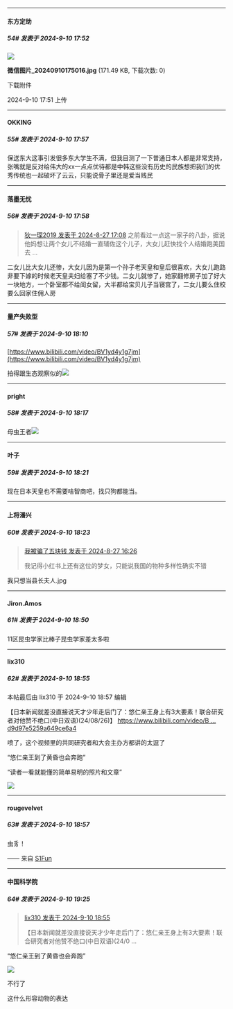 ﻿
*****

####  东方定助  
##### 54#       发表于 2024-9-10 17:52

<img src="https://img.saraba1st.com/forum/202409/10/175112yyi90vbeyikkgz9s.jpg" referrerpolicy="no-referrer">

<strong>微信图片_20240910175016.jpg</strong> (171.49 KB, 下载次数: 0)

下载附件

2024-9-10 17:51 上传


*****

####  OKKING  
##### 55#       发表于 2024-9-10 17:57

保送东大这事引发很多东大学生不满，但我目测了一下普通日本人都是非常支持，张嘴就是反对给伟大的xx一点点优待都是中韩这些没有历史的民族想把我们的优秀传统也一起破坏了云云，只能说骨子里还是爱当贱民

*****

####  落墨无忧  
##### 56#       发表于 2024-9-10 17:58

<blockquote><a href="httphttps://bbs.saraba1st.com/2b/forum.php?mod=redirect&amp;goto=findpost&amp;pid=66032113&amp;ptid=2196755" target="_blank">狄一琛2019 发表于 2024-8-27 17:08</a>
之前看过一点这一家子的八卦，据说他妈想让两个女儿不结婚一直辅佐这个儿子，大女儿赶快找个人结婚跑美国去 ...</blockquote>
二女儿比大女儿还惨，大女儿因为是第一个孙子老天皇和皇后很喜欢，大女儿跑路非要下嫁的时候老天皇夫妇给塞了不少钱。二女儿就惨了，她家翻修房子加了好大一块地方，一个卧室都不给闺女留，大半都给宝贝儿子当寝宫了，二女儿要么住校要么回家住佣人房


*****

####  量产失败型  
##### 57#       发表于 2024-9-10 18:10

[https://www.bilibili.com/video/BV1yd4y1g7jm](https://www.bilibili.com/video/BV1yd4y1g7jm)

拍得跟生态观察似的<img src="https://static.saraba1st.com/image/smiley/face2017/066.png" referrerpolicy="no-referrer">


*****

####  pright  
##### 58#       发表于 2024-9-10 18:17

母虫王者<img src="https://static.saraba1st.com/image/smiley/face2017/009.gif" referrerpolicy="no-referrer">

*****

####  叶子  
##### 59#       发表于 2024-9-10 18:21

现在日本天皇也不需要啥智商吧，找只狗都能当。


*****

####  上将潘兴  
##### 60#       发表于 2024-9-10 18:23

<blockquote><a href="httphttps://bbs.saraba1st.com/2b/forum.php?mod=redirect&amp;goto=findpost&amp;pid=66031526&amp;ptid=2196755" target="_blank">我被骗了五块钱 发表于 2024-8-27 16:26</a>

我记得小红书上还有这位的梦女，只能说我国的物种多样性确实不错</blockquote>
我只想当县长夫人.jpg


*****

####  Jiron.Amos  
##### 61#       发表于 2024-9-10 18:50

11区昆虫学家比棒子昆虫学家差太多啦


*****

####  lix310  
##### 62#       发表于 2024-9-10 18:55

 本帖最后由 lix310 于 2024-9-10 18:57 编辑 

【日本新闻就差没直接说天才少年走后门了：悠仁亲王身上有3大要素！联合研究者对他赞不绝口(中日双语)(24/08/26)】 [https://www.bilibili.com/video/B ... d9d97e5259a649ce6a4](https://www.bilibili.com/video/BV1RE4m197Nh/?share_source=copy_web&amp;vd_source=68be68a4c8ce0d9d97e5259a649ce6a4)

喷了，这个视频里的共同研究者和大会主办方都讲的太逗了

“悠仁亲王到了黄昏也会奔跑”

“读者一看就能懂的简单易明的照片和文章”

<img src="https://static.saraba1st.com/image/smiley/face/191.gif" referrerpolicy="no-referrer">

*****

####  rougevelvet  
##### 63#       发表于 2024-9-10 18:57

虫豸！

—— 来自 [S1Fun](https://s1fun.koalcat.com)


*****

####  中国科学院  
##### 64#       发表于 2024-9-10 19:25

<blockquote><a href="httphttps://bbs.saraba1st.com/2b/forum.php?mod=redirect&amp;goto=findpost&amp;pid=66167137&amp;ptid=2196755" target="_blank">lix310 发表于 2024-9-10 18:55</a>

【日本新闻就差没直接说天才少年走后门了：悠仁亲王身上有3大要素！联合研究者对他赞不绝口(中日双语)(24/0 ...</blockquote>
“悠仁亲王到了黄昏也会奔跑”

<img src="https://static.saraba1st.com/image/smiley/face2017/066.png" referrerpolicy="no-referrer">

不行了 

这什么形容动物的表达

